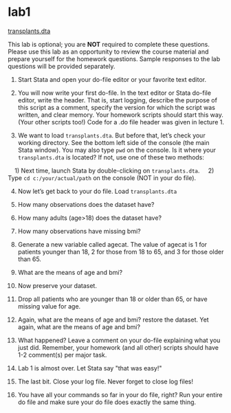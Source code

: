 # lab1

[transplants.dta](transplants.dta)

This lab is optional; you are **NOT** required to complete these questions. Please use this lab as an opportunity to review the course material and prepare yourself for the homework questions. Sample responses to the lab questions will be provided separately.

1. Start Stata and open your do-file editor or your favorite text editor.

2. You will now write your first do-file. In the text editor or Stata do-file editor, write the header. That is, start logging, describe the purpose of this script as a comment, specify the version for which the script was written, and clear memory. Your homework scripts should start this way. (Your other scripts too!) Code for a .do file header was given in lecture 1.

3. We want to load `transplants.dta`. But before that, let’s check your working directory. See the bottom left side of the console (the main Stata window). You may also type `pwd` on the console. Is it where your `transplants.dta` is located? If not, use one of these two methods:

&nbsp;&nbsp;&nbsp; 1) Next time, launch Stata by double-clicking on `transplants.dta`.
&nbsp;&nbsp;&nbsp; 2) Type `cd c:/your/actual/path` on the console (NOT in your do file). 
    
4. Now let’s get back to your do file. Load `transplants.dta`


5. How many observations does the dataset have?

6. How many adults (age>18) does the dataset have?

7. How many observations have missing bmi?

8.  Generate a new variable called agecat. The value of agecat is 1 for patients younger than 18, 2 for those from 18 to 65, and 3 for those older than 65.


9. What are the means of age and bmi?

10. Now preserve your dataset.

11. Drop all patients who are younger than 18 or older than 65, or have missing value for age.

12. Again, what are the means of age and bmi? restore the dataset. Yet again, what are the means of age and bmi?

13. What happened? Leave a comment on your do-file explaining what you just did. Remember, your homework (and all other) scripts should have 1-2 comment(s) per major task.

14. Lab 1 is almost over. Let Stata say "that was easy!"

15. The last bit. Close your log file. Never forget to close log files!

16. You have all your commands so far in your do file, right? Run your entire do file and make sure your do file does exactly the same thing.




